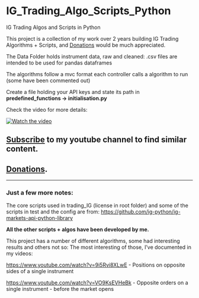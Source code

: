 # IG_Trading_Algo_Scripts_Python
IG Trading Algos and Scripts in Python

This project is a collection of my work over 2 years building IG Trading Algorithms + Scripts, and [Donations](https://www.paypal.com/donate?hosted_button_id=WAJRVR3TBB4FN) would be much appreciated.  

The Data Folder holds instrument data, raw and cleaned:
.csv files are intended to be used for pandas dataframes 

The algorithms follow a mvc format each controller calls a algorithm to run (some have been commented out)

Create a file holding your API keys and state its path in __predefined_functions -> initialisation.py__

Check the video for more details:



[![Watch the video](https://img.youtube.com/vi/joTp_a2sE8c/0.jpg)](https://www.youtube.com/watch?v=joTp_a2sE8c)


## [Subscribe](https://www.youtube.com/channel/UCsQqV_wq5yPrw5YIpvwmjvQ) to my youtube channel to find similar content.
## [Donations](https://www.paypal.com/donate?hosted_button_id=WAJRVR3TBB4FN).

------------------------

### Just a few more notes:

The core scripts used in trading_IG (license in root folder) and some of the scripts in test and
the config are from: https://github.com/ig-python/ig-markets-api-python-library

**All the other scripts + algos have been developed by me.**

This project has a number of different algorithms, some had interesting results and others not so: The most interesting of those, I’ve documented in my videos:

https://www.youtube.com/watch?v=9i5Rvi8XLwE - Positions on opposite sides of a single instrument

https://www.youtube.com/watch?v=VO9KsEVHeBk - Opposite orders on a single instrument - before the market opens






